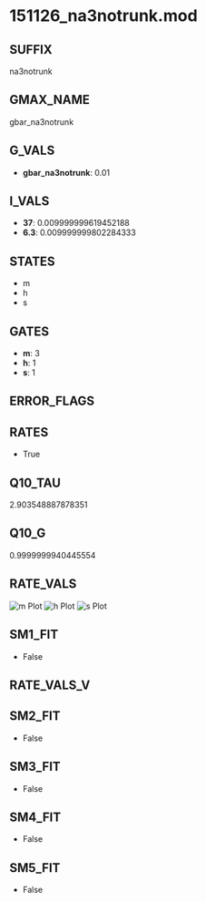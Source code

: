 # 151126_na3notrunk.mod

## SUFFIX

na3notrunk

## GMAX_NAME

gbar_na3notrunk

## G_VALS

- **gbar_na3notrunk**: 0.01

## I_VALS

- **37**: 0.009999999619452188
- **6.3**: 0.009999999802284333

## STATES

- m
- h
- s

## GATES

- **m**: 3
- **h**: 1
- **s**: 1

## ERROR_FLAGS


## RATES

- True

## Q10_TAU

2.903548887878351

## Q10_G

0.9999999940445554

## RATE_VALS

![m Plot](/Users/pbozelos/Dropbox/icg-Chai-Panos/supermodels/output_markdown_files/Na/151126_na3notrunk.mod/images/m.png)
![h Plot](/Users/pbozelos/Dropbox/icg-Chai-Panos/supermodels/output_markdown_files/Na/151126_na3notrunk.mod/images/h.png)
![s Plot](/Users/pbozelos/Dropbox/icg-Chai-Panos/supermodels/output_markdown_files/Na/151126_na3notrunk.mod/images/s.png)

## SM1_FIT

- False

## RATE_VALS_V

## SM2_FIT

- False

## SM3_FIT

- False

## SM4_FIT

- False

## SM5_FIT

- False

